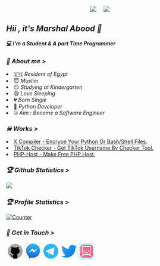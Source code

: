 <!-- Github README -->
<p align="center"><a href="https://github.com/iiAboooodii">
<img height="165" src="https://github-readme-stats.vercel.app/api?username=iiAboooodii&show_icons=true&include_all_commits=true&theme=react&cache_seconds=3200&hide_border=true" /></a>
&nbsp;&nbsp;&nbsp;
<a href="https://github.com/iiAboooodii"><img src="https://github-readme-stats.vercel.app/api/top-langs/?username=iiAboooodii&layout=compact&theme=react&hide_border=true" />
</a></p>

<h2><b><i>Hii , it's Marshal Abood 👋</i></b></h2>
<b><i>💻 I'm a Student & A part Time Programmer</i></b>

<h3><b><i>🤠 About me > </i></b></h3>
<li> 🇪🇬 <i>Resident of Egypt</i></li>
<li> 😇 <i>Muslim</i></li>
<li> 😐 <i>Studying at Kindergarten</i></li>
<li> 😪 <i>Love Sleeping</i></li>
<li> 💔 <i>Born Single</i></li>
<li> 🐍 <i>Python Developer</i></li>
<li> 🤐 <i>Aim : Become a Software Engineer</i></li>

<h3><b><i>☠ Works > </i></b></h3>
<li> <a href="https://github.com/iiAboooodii/X-Compiler">X Compiler - Encrype Your Python Or Bash/Shell Files.</a>
<li> <a href="https://github.com/iiAboooodii/TikTok-Checker">TikTok Checker - Get TikTok Username By Checker Tool.</a>
<li> <a href="https://github.com/iiAboooodii/PHP-Host">PHP-Host - Make Free PHP Host.</a>

<h3><b><i>🏆 Github Statistics > </i></b></h3>
<a href="https://github.com/iiAboooodii"><img width=550 src="https://github-profile-trophy.vercel.app/?username=iiAboooodii&theme=dracula&no-frame=true&title=Followers,Stars,Commit,Repository,Issues"/></a>

<h3><b><i>🏆 Profile Statistics > </i></b></h3>
<a href="https://github.com/iiAboooodii"><img height="25" title="Counter" src="https://camo.githubusercontent.com/67dfbff655d5cf7ff7a9e9e7445406ba823a33adbcbc173b2236ad86be0dea0a/68747470733a2f2f677076632e6172747572696f2e6465762f4b6173526f75647261"></a>

<h3><b><i>📡 Get in Touch > </i></b></h3>
<a href="https://github.com/iiAboooodii"><img align="left" title="Github" alt="Github" width="48px" src="assets/github.png" /></a>
<a href="https://m.me/xiAbooD"><img align="left" title="Messenger" alt="Messenger" width="48px" src="assets/messenger.png" /></a>
<a href="https://t.me/i7iii0"><img align="left" title="Telegram" alt="Telegram" width="48px" src="assets/telegram.png" /></a>
<a href="https://twitter.com/iiAboooodii"><img align="left" title="Twitter" alt="Twitter" width="48px" src="assets/twitter.png" /></a>
<a href="https://tellonym.me/flxv"><img align="left" title="Tellonym" alt="Tellonym" width="48px" src="assets/tellonym.png" /></a>
  
  
